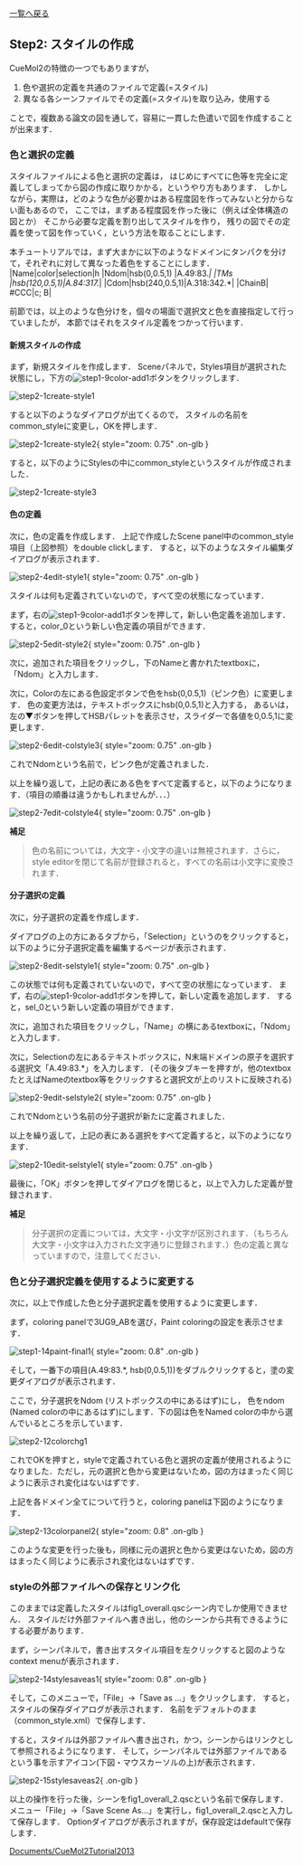 [一覧へ戻る](../../../Documents/CueMol2Tutorial2013)

## Step2: スタイルの作成

CueMol2の特徴の一つでもありますが，

1.  色や選択の定義を共通のファイルで定義(=スタイル)
1.  異なる各シーンファイルでその定義(=スタイル)を取り込み，使用する

ことで，複数ある論文の図を通して，容易に一貫した色遣いで図を作成することが出来ます．

### 色と選択の定義
スタイルファイルによる色と選択の定義は，
はじめにすべてに色等を完全に定義してしまってから図の作成に取りかかる，というやり方もあります．
しかしながら，実際は，どのような色が必要かはある程度図を作ってみないと分からない面もあるので，
ここでは，まずある程度図を作った後に（例えば全体構造の図とか）
そこから必要な定義を割り出してスタイルを作り，
残りの図でその定義を使って図を作っていく，という方法を取ることにします．

本チュートリアルでは，まず大まかに以下のようなドメインにタンパクを分けて，それぞれに対して異なった着色をすることにします．
|Name|color|selection|h
|Ndom|hsb(0,0.5,1)  |A.49:83.*|
|TMs |hsb(120,0.5,1)|A.84:317.*|
|Cdom|hsb(240,0.5,1)|A.318:342.*|
|ChainB| #CCC|c; B|


前節では，以上のような色分けを，個々の場面で選択文と色を直接指定して行っていましたが，
本節ではそれをスタイル定義をつかって行います．


#### 新規スタイルの作成

まず，新規スタイルを作成します．
Sceneパネルで，Styles項目が選択された状態にし，下方の![step1-9color-add1](../../../assets/images/Documents/CueMol2Tutorial2013/Step2/step1-9color-add1.png)ボタンをクリックします．

![step2-1create-style1](../../../assets/images/Documents/CueMol2Tutorial2013/Step2/step2-1create-style1.png)


すると以下のようなダイアログが出てくるので，
スタイルの名前をcommon_styleに変更し，OKを押します．

![step2-1create-style2](../../../assets/images/Documents/CueMol2Tutorial2013/Step2/step2-1create-style2.png){ style="zoom: 0.75" .on-glb }


すると，以下のようにStylesの中にcommon_styleというスタイルが作成されました．

![step2-1create-style3](../../../assets/images/Documents/CueMol2Tutorial2013/Step2/step2-1create-style3.png)



#### 色の定義
次に，色の定義を作成します．
上記で作成したScene panel中のcommon_style項目（上図参照）をdouble clickします．
すると，以下のようなスタイル編集ダイアログが表示されます．

![step2-4edit-style1](../../../assets/images/Documents/CueMol2Tutorial2013/Step2/step2-4edit-style1.png){ style="zoom: 0.75" .on-glb }


スタイルは何も定義されていないので，すべて空の状態になっています．

まず，右の![step1-9color-add1](../../../assets/images/Documents/CueMol2Tutorial2013/Step2/step1-9color-add1.png)ボタンを押して，新しい色定義を追加します．
すると，color_0という新しい色定義の項目ができます．

![step2-5edit-style2](../../../assets/images/Documents/CueMol2Tutorial2013/Step2/step2-5edit-style2.png){ style="zoom: 0.75" .on-glb }


次に，追加された項目をクリックし，下のNameと書かれたtextboxに，「Ndom」と入力します．

次に，Colorの左にある色設定ボタンで色をhsb(0,0.5,1)（ピンク色）に変更します．
色の変更方法は，テキストボックスにhsb(0,0.5,1)と入力する，
あるいは，左の▼ボタンを押してHSBパレットを表示させ，スライダーで各値を0,0.5,1に変更します．

![step2-6edit-colstyle3](../../../assets/images/Documents/CueMol2Tutorial2013/Step2/step2-6edit-colstyle3.png){ style="zoom: 0.75" .on-glb }


これでNdomという名前で，ピンク色が定義されました．

以上を繰り返して，上記の表にある色をすべて定義すると，以下のようになります．（項目の順番は違うかもしれませんが．．．）

![step2-7edit-colstyle4](../../../assets/images/Documents/CueMol2Tutorial2013/Step2/step2-7edit-colstyle4.png){ style="zoom: 0.75" .on-glb }


**補足**

> 色の名前については，大文字・小文字の違いは無視されます．さらに，style editorを閉じて名前が登録されると，すべての名前は小文字に変換されます．
#### 分子選択の定義
次に，分子選択の定義を作成します．

ダイアログの上の方にあるタブから，「Selection」というのをクリックすると，以下のように分子選択定義を編集するページが表示されます．

![step2-8edit-selstyle1](../../../assets/images/Documents/CueMol2Tutorial2013/Step2/step2-8edit-selstyle1.png){ style="zoom: 0.75" .on-glb }


この状態では何も定義されていないので，すべて空の状態になっています．
まず，右の![step1-9color-add1](../../../assets/images/Documents/CueMol2Tutorial2013/Step2/step1-9color-add1.png)ボタンを押して，新しい定義を追加します．
すると，sel_0という新しい定義の項目ができます．

次に，追加された項目をクリックし，「Name」の横にあるtextboxに，「Ndom」と入力します．

次に，Selectionの左にあるテキストボックスに，N末端ドメインの原子を選択する選択文「A.49:83.*」を入力します．
(その後タブキーを押すが，他のtextboxたとえばNameのtextbox等をクリックすると選択文が上のリストに反映される)

![step2-9edit-selstyle2](../../../assets/images/Documents/CueMol2Tutorial2013/Step2/step2-9edit-selstyle2.png){ style="zoom: 0.75" .on-glb }


これでNdomという名前の分子選択が新たに定義されました．

以上を繰り返して，上記の表にある選択をすべて定義すると，以下のようになります．

![step2-10edit-selstyle1](../../../assets/images/Documents/CueMol2Tutorial2013/Step2/step2-10edit-selstyle1.png){ style="zoom: 0.75" .on-glb }


最後に，「OK」ボタンを押してダイアログを閉じると，以上で入力した定義が登録されます．

**補足**

> 分子選択の定義については，大文字・小文字が区別されます．（もちろん大文字・小文字は入力された文字通りに登録されます．）色の定義と異なっていますので，注意してください．
### 色と分子選択定義を使用するように変更する
次に，以上で作成した色と分子選択定義を使用するように変更します．

まず，coloring panelで3UG9_ABを選び，Paint coloringの設定を表示させます．

![step1-14paint-final1](../../../assets/images/Documents/CueMol2Tutorial2013/Step2/step1-14paint-final1.png){ style="zoom: 0.8" .on-glb }


そして，一番下の項目(A.49:83.*, hsb(0,0.5,1))をダブルクリックすると，塗の変更ダイアログが表示されます．

ここで，分子選択をNdom (リストボックスの中にあるはず)にし，
色をndom (Named colorの中にあるはず)にします．下の図は色をNamed colorの中から選んでいるところを示しています．

![step2-12colorchg1](../../../assets/images/Documents/CueMol2Tutorial2013/Step2/step2-12colorchg1.png)


これでOKを押すと，styleで定義されている色と選択の定義が使用されるようになりました．ただし，元の選択と色から変更はないため，図の方はまったく同じように表示され変化はないはずです．

上記を各ドメイン全てについて行うと，coloring panelは下図のようになります．

![step2-13colorpanel2](../../../assets/images/Documents/CueMol2Tutorial2013/Step2/step2-13colorpanel2.png){ style="zoom: 0.8" .on-glb }


このような変更を行った後も，同様に元の選択と色から変更はないため，図の方はまったく同じように表示され変化はないはずです．

### styleの外部ファイルへの保存とリンク化
このままでは定義したスタイルはfig1_overall.qscシーン内でしか使用できません．
スタイルだけ外部ファイルへ書き出し，他のシーンから共有できるようにする必要があります．

まず，シーンパネルで，書き出すスタイル項目を左クリックすると図のようなcontext menuが表示されます．


![step2-14stylesaveas1](../../../assets/images/Documents/CueMol2Tutorial2013/Step2/step2-14stylesaveas1.png){ style="zoom: 0.8" .on-glb }


そして，このメニューで，「File」→「Save as ...」をクリックします．
すると，スタイルの保存ダイアログが表示されます．
名前をデフォルトのまま（common_style.xml）で保存します．

すると，スタイルは外部ファイルへ書き出され，かつ，シーンからはリンクとして参照されるようになります．
そして，シーンパネルでは外部ファイルであるという事を示すアイコン(下図・マウスカーソルの上)が表示されます．

![step2-15stylesaveas2](../../../assets/images/Documents/CueMol2Tutorial2013/Step2/step2-15stylesaveas2.png){ .on-glb }


以上の操作を行った後，シーンをfig1_overall_2.qscという名前で保存します．
メニュー「File」→「Save Scene As...」を実行し，fig1_overall_2.qscと入力して保存します．
Optionダイアログが表示されますが，保存設定はdefaultで保存します．


[Documents/CueMol2Tutorial2013](../../../Documents/CueMol2Tutorial2013)